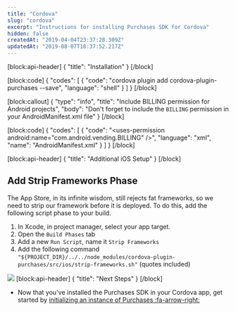 ```yaml
---
title: "Cordova"
slug: "cordova"
excerpt: "Instructions for installing Purchases SDK for Cordova"
hidden: false
createdAt: "2019-04-04T23:37:28.309Z"
updatedAt: "2019-08-07T18:37:52.217Z"
---
```

[block:api-header]
{
  "title": "Installation"
}
[/block]

[block:code]
{
  "codes": [
    {
      "code": "cordova plugin add cordova-plugin-purchases --save",
      "language": "shell"
    }
  ]
}
[/block]

[block:callout]
{
  "type": "info",
  "title": "Include BILLING permission for Android projects",
  "body": "Don't forget to include the `BILLING` permission in your AndroidManifest.xml file"
}
[/block]

[block:code]
{
  "codes": [
    {
      "code": "<uses-permission android:name=\"com.android.vending.BILLING\" />",
      "language": "xml",
      "name": "AndroidManifest.xml"
    }
  ]
}
[/block]

[block:api-header]
{
  "title": "Additional iOS Setup"
}
[/block]
## Add Strip Frameworks Phase
The App Store, in its infinite wisdom, still rejects fat frameworks, so we need to strip our framework before it is deployed. To do this, add the following script phase to your build.
1. In Xcode, in project manager, select your app target.
2. Open the `Build Phases` tab
3. Add a new `Run Script`, name it `Strip Frameworks`
4. Add the following command `"${PROJECT_DIR}/../../node_modules/cordova-plugin-purchases/src/ios/strip-frameworks.sh"` (quotes included)

![](https://media.giphy.com/media/39zTmnsW1CIrJNk5AM/giphy.gif)
[block:api-header]
{
  "title": "Next Steps"
}
[/block]
* Now that you've installed the Purchases SDK in your Cordova app, get started by [initializing an instance of Purchases :fa-arrow-right:](doc:getting-started-1#section-configure-purchases)